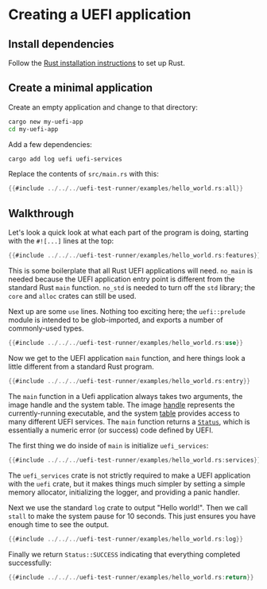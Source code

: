 # Creating a UEFI application

## Install dependencies

Follow the [Rust installation instructions] to set up Rust.

## Create a minimal application

Create an empty application and change to that directory:

```sh
cargo new my-uefi-app
cd my-uefi-app
```

Add a few dependencies:

```sh
cargo add log uefi uefi-services
```

Replace the contents of `src/main.rs` with this:

```rust
{{#include ../../../uefi-test-runner/examples/hello_world.rs:all}}
```

## Walkthrough

Let's look a quick look at what each part of the program is doing,
starting with the `#![...]` lines at the top:

```rust
{{#include ../../../uefi-test-runner/examples/hello_world.rs:features}}
```

This is some boilerplate that all Rust UEFI applications will
need. `no_main` is needed because the UEFI application entry point is
different from the standard Rust `main` function. `no_std` is needed to
turn off the `std` library; the `core` and `alloc` crates can still be
used.

Next up are some `use` lines. Nothing too exciting here; the
`uefi::prelude` module is intended to be glob-imported, and exports a
number of commonly-used types.

```rust
{{#include ../../../uefi-test-runner/examples/hello_world.rs:use}}
```

Now we get to the UEFI application `main` function, and here things look
a little different from a standard Rust program.

```rust
{{#include ../../../uefi-test-runner/examples/hello_world.rs:entry}}
```

The `main` function in a Uefi application always takes two arguments,
the image handle and the system table. The image [handle] represents the
currently-running executable, and the system [table] provides access to
many different UEFI services. The `main` function returns a [`Status`],
which is essentially a numeric error (or success) code defined by UEFI.

The first thing we do inside of `main` is initialize `uefi_services`:

```rust
{{#include ../../../uefi-test-runner/examples/hello_world.rs:services}}
```

The `uefi_services` crate is not strictly required to make a UEFI
application with the `uefi` crate, but it makes things much simpler by
setting a simple memory allocator, initializing the logger, and
providing a panic handler.

Next we use the standard `log` crate to output "Hello world!". Then we
call `stall` to make the system pause for 10 seconds. This just ensures
you have enough time to see the output.

```rust
{{#include ../../../uefi-test-runner/examples/hello_world.rs:log}}
```

Finally we return `Status::SUCCESS` indicating that everything completed
successfully:

```rust
{{#include ../../../uefi-test-runner/examples/hello_world.rs:return}}
```

[Rust installation instructions]: https://www.rust-lang.org/tools/install
[`Status`]: https://docs.rs/uefi/latest/uefi/struct.Status.html
[`log`]: https://crates.io/crates/log
[handle]: ../concepts/handles_and_protocols.md
[table]: ../concepts/tables.md
